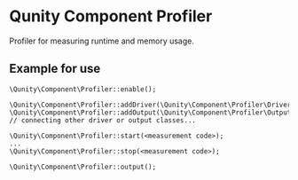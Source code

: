 Qunity Component Profiler
=========================

Profiler for measuring runtime and memory usage.

Example for use
---------------

```
\Qunity\Component\Profiler::enable();

\Qunity\Component\Profiler::addDriver(\Qunity\Component\Profiler\Driver\Standard::class)
\Qunity\Component\Profiler::addOutput(\Qunity\Component\Profiler\Output\Html::class);
// connecting other driver or output classes...

\Qunity\Component\Profiler::start(<measurement code>);
...
\Qunity\Component\Profiler::stop(<measurement code>);

\Qunity\Component\Profiler::output();
```
